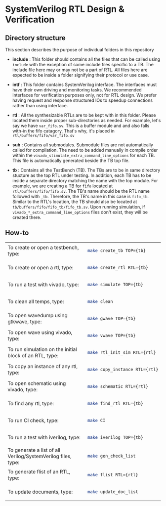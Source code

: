 # SystemVerilog RTL Design & Verification

## Directory structure
This section describes the purpose of individual folders in this repository

- **include** : This folder should contains all the files that can be called using `include` with the exception of some include files specific to a TB. The include file here may or may not be a part of RTL. All files here are expected to be inside a folder signifying their protocol or use case. 

- **intf** : This folder contains SystemVerilog interface. The interfaces must have their own driving and monitoring tasks. We recommended interfaces for verification purposes only, not for RTL design. We prefer having request and response structured IOs to speedup connections rather than using interface.

- **rtl** : All the synthesizable RTLs are to be kept with in this folder. Please located them inside proper sub-directories as needed. For example, let's say we have `var_fifo.sv`. This is a buffer module and and also falls with-in the fifo catagory. That's why, it's placed in `rtl/buffers/fifo/var_fifo.sv`

- **sub** : Contains all submodules. Submodule files are not automatically called for compilation. The need to be added manually in compile order within the `vivado_stimulate_extra_command_line_options` for each TB. This file is automatically generated beside the TB top file.

- **tb** : Contains all the TestBench (TB). The TBs are to be in same directory stucture as the top RTL under testing. In addition, each TB has to be inside a separate directory matching the name with the top module. For example, we are creating a TB for `fifo` located at `rtl/buffers/fifo/fifo.sv`. The TB's name should be the RTL name followed with `_tb`. Therefore, the TB's name in this case is `fifo_tb`. Similar to the RTL's location, the TB should also be located at `tb/buffers/fifo/fifo_tb/fifo_tb.sv`. Upon running simulation, if `vivado_*_extra_command_line_options` files don't exist, they will be created there.

## How-to

<table>

<tr>
<td>
To create or open a testbench, type:
</td>
<td>

```bash
make create_tb TOP={tb}
```
</td>
</tr>

<tr>
<td>
To create or open a rtl, type:
</td>
<td>

```bash
make create_rtl RTL={tb}
```
</td>
</tr>

<tr>
<td>
To run a test with vivado, type:
</td>
<td>

```bash
make simulate TOP={tb}
```
</td>
</tr>

<tr>
<td>
To clean all temps, type:
</td>
<td>

```bash
make clean
```
</td>
</tr>

<tr>
<td>
To open wavedump using gtkwave, type:
</td>
<td>

```bash
make gwave TOP={tb}
```
</td>
</tr>

<tr>
<td>
To open wave using vivado, type:
</td>
<td>

```bash
make vwave TOP={tb}
```
</td>
</tr>

<tr>
<td>
To run simulation on the initial block of an RTL, type:
</td>
<td>

```bash
make rtl_init_sim RTL={rtl}
```
</td>
</tr>

<tr>
<td>
To copy an instance of any rtl, type:
</td>
<td>

```bash
make copy_instance RTL={rtl}
```
</td>
</tr>

<tr>
<td>
To open schematic using vivado, type:
</td>
<td>

```bash
make schematic RTL={rtl}
```
</td>
</tr>

<tr>
<td>
To find any rtl, type:
</td>
<td>

```bash
make find_rtl RTL={tb}
```
</td>
</tr>

<tr>
<td>
To run CI check, type:
</td>
<td>

```bash
make CI
```
</td>
</tr>

<tr>
<td>
To run a test with iverilog, type:
</td>
<td>

```bash
make iverilog TOP={tb}
```
</td>
</tr>

<tr>
<td>
To generate a list of all Verilog/SystemVerilog files, type:
</td>
<td>

```bash
make gen_check_list
```
</td>
</tr>

<tr>
<td>
To generate flist of an RTL, type:
</td>
<td>

```bash
make flist RTL={rtl}
```
</td>
</tr>

<tr>
<td>
To update documents, type:
</td>
<td>

```bash
make update_doc_list
```
</td>
</tr>
</table>